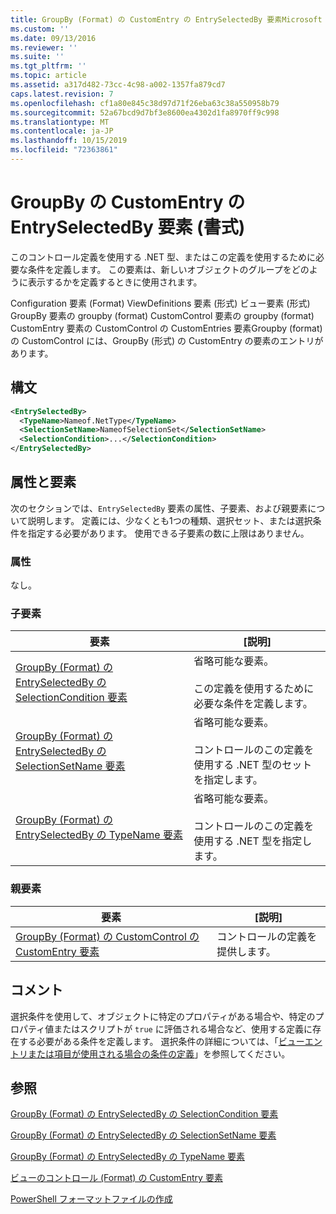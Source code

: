 ```yaml
---
title: GroupBy (Format) の CustomEntry の EntrySelectedBy 要素Microsoft Docs
ms.custom: ''
ms.date: 09/13/2016
ms.reviewer: ''
ms.suite: ''
ms.tgt_pltfrm: ''
ms.topic: article
ms.assetid: a317d482-73cc-4c98-a002-1357fa879cd7
caps.latest.revision: 7
ms.openlocfilehash: cf1a80e845c38d97d71f26eba63c38a550958b79
ms.sourcegitcommit: 52a67bcd9d7bf3e8600ea4302d1fa8970ff9c998
ms.translationtype: MT
ms.contentlocale: ja-JP
ms.lasthandoff: 10/15/2019
ms.locfileid: "72363861"
---
```

# <a name="entryselectedby-element-for-customentry-for-groupby-format"></a>GroupBy の CustomEntry の EntrySelectedBy 要素 (書式)

このコントロール定義を使用する .NET 型、またはこの定義を使用するために必要な条件を定義します。 この要素は、新しいオブジェクトのグループをどのように表示するかを定義するときに使用されます。

Configuration 要素 (Format) ViewDefinitions 要素 (形式) ビュー要素 (形式) GroupBy 要素の groupby (format) CustomControl 要素の groupby (format) CustomEntry 要素の CustomControl の CustomEntries 要素Groupby (format) の CustomControl には、GroupBy (形式) の CustomEntry の要素のエントリがあります。

## <a name="syntax"></a>構文

```xml
<EntrySelectedBy>
  <TypeName>Nameof.NetType</TypeName>
  <SelectionSetName>NameofSelectionSet</SelectionSetName>
  <SelectionCondition>...</SelectionCondition>
</EntrySelectedBy>
```

## <a name="attributes-and-elements"></a>属性と要素

次のセクションでは、`EntrySelectedBy` 要素の属性、子要素、および親要素について説明します。 定義には、少なくとも1つの種類、選択セット、または選択条件を指定する必要があります。 使用できる子要素の数に上限はありません。

### <a name="attributes"></a>属性

なし。

### <a name="child-elements"></a>子要素

|要素|[説明]|
|-------------|-----------------|
|[GroupBy (Format) の EntrySelectedBy の SelectionCondition 要素](./selectioncondition-element-for-entryselectedby-for-groupby-format.md)|省略可能な要素。<br /><br /> この定義を使用するために必要な条件を定義します。|
|[GroupBy (Format) の EntrySelectedBy の SelectionSetName 要素](./selectionsetname-element-for-entryselectedby-for-groupby-format.md)|省略可能な要素。<br /><br /> コントロールのこの定義を使用する .NET 型のセットを指定します。|
|[GroupBy (Format) の EntrySelectedBy の TypeName 要素](./typename-element-for-entryselectedby-for-groupby-format.md)|省略可能な要素。<br /><br /> コントロールのこの定義を使用する .NET 型を指定します。|

### <a name="parent-elements"></a>親要素

|要素|[説明]|
|-------------|-----------------|
|[GroupBy (Format) の CustomControl の CustomEntry 要素](./customentry-element-for-customcontrol-for-groupby-format.md)|コントロールの定義を提供します。|

## <a name="remarks"></a>コメント

選択条件を使用して、オブジェクトに特定のプロパティがある場合や、特定のプロパティ値またはスクリプトが `true` に評価される場合など、使用する定義に存在する必要がある条件を定義します。 選択条件の詳細については、「[ビューエントリまたは項目が使用される場合の条件の定義](./defining-conditions-for-displaying-data.md)」を参照してください。

## <a name="see-also"></a>参照

[GroupBy (Format) の EntrySelectedBy の SelectionCondition 要素](./selectioncondition-element-for-entryselectedby-for-groupby-format.md)

[GroupBy (Format) の EntrySelectedBy の SelectionSetName 要素](./selectionsetname-element-for-entryselectedby-for-groupby-format.md)

[GroupBy (Format) の EntrySelectedBy の TypeName 要素](./typename-element-for-entryselectedby-for-groupby-format.md)

[ビューのコントロール (Format) の CustomEntry 要素](./customentry-element-for-customentries-for-controls-for-view-format.md)

[PowerShell フォーマットファイルの作成](./writing-a-powershell-formatting-file.md)
